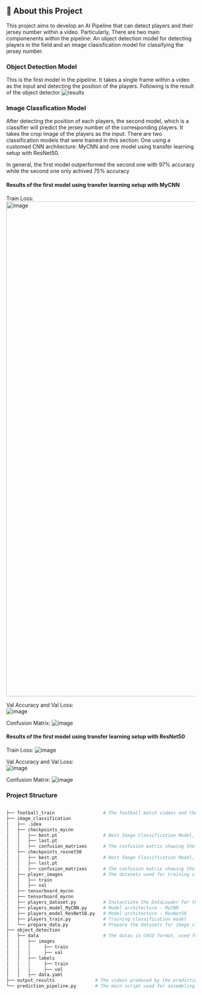 ## 📍 About this Project
This project aims to develop an AI Pipeline that can detect players and their jersey number within a video. Particularly, There are two main componenents within the pipeline: An object detection model for detecting players in the field and an image clasisfication model for classifying the jersey number.

### Object Detection Model
This is the first model in the pipeline. It takes a single frame within a video as the input and detecting the position of the players. Following is the result of the object detector
![results](https://github.com/user-attachments/assets/5f513efb-bfc9-44b1-9f85-ddeba95dc2db)


### Image Classfication Model
After detecting the position of each players, the second model, which is a classifier will predict the jersey number of the corresponding players. It takes the crop image of the players as the input.
There are two classification models that were trained in this section: One using a customed CNN architecture: MyCNN and one model using transfer learning setup with ResNet50.

In general, the first model outperformed the second one with 97% accuracy while the second one only achived 75% accuracy

#### Results of the first model using transfer learning setup with MyCNN
Train Loss:
<img width="1318" alt="image" src="https://github.com/user-attachments/assets/cfe6292b-91d6-4ec0-8b58-0639b3cbd684" />

Val Accuracy and Val Loss:
</br>
![image](https://github.com/user-attachments/assets/696ffe1a-c09b-4269-a0ef-e87be1539681)

Confusion Matrix:
![image](https://github.com/user-attachments/assets/ac6ee849-8e76-4828-b8b0-5e251a1c868f)


#### Results of the first model using transfer learning setup with ResNet50
Train Loss:
![image](https://github.com/user-attachments/assets/99ff06c1-a2e4-42bc-a9fa-aa6e3fa75cd3)

Val Accuracy and Val Loss:
</br>
![image](https://github.com/user-attachments/assets/bbc0f0b3-b9bc-4cbf-9e01-4e6fc65738c1)

Confusion Matrix:
![image](https://github.com/user-attachments/assets/4a37245d-8c2c-4d73-82b3-152d3b9a2b36)


### Project Structure

```sh

├── football_train                  # The football match videos and their annotation files
├── image_classification
│   ├── .idea
│   ├── checkpoints_mycnn
│   │   ├── best.pt                 # Best Image Classification Model, the one being used in the prediction pipeline
│   │   ├── last.pt  
│   │   ├── confusion_matrixes      # The confusion matrix showing the prediction results
│   ├── checkpoints_resnet50
│   │   ├── best.pt                 # Best Image Classification Model, the one being used in the prediction pipeline
│   │   ├── last.pt  
│   │   ├── confusion_matrixes      # The confusion matrix showing the prediction results
│   ├── player_images               # The datasets used for training classification model
│   │   ├── train                 
│   │   ├── val                   
│   ├── tensorboard_mycnn 
│   ├── tensorboard_mycnn                 
│   ├── players_dataset.py          # Instantiate the DataLoader for the model
│   ├── players_model_MyCNN.py      # Model architecture - MyCNN
│   ├── players_model_ResNet50.py   # Model architecture - ResNet50
│   ├── players_train.py            # Training classification model
│   └── prepare_data.py             # Prepare the datasets for image classification model
├── object_detection
│   ├── data                        # The datas in COCO format, used for training object detection model        
│   │   ├── images
│   │   │     ├── train
│   │   │     ├── val
│   │   ├── labels
│   │   │     ├── train
│   │   │     ├── val
│   │   ├── data.yaml
├── output_results               # The videos produced by the prediction pipeline, annotating players with binding boxes and jersey number in text format
└── prediction_pipeline.py       # The main script used for assembling models into a prediction pipeline, running this script will produce the output results

```
